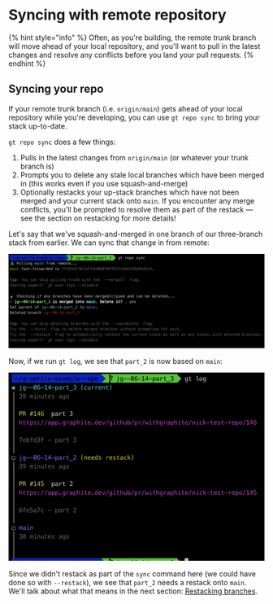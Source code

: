 # Syncing with remote repository

{% hint style="info" %}
Often, as you're building, the remote trunk branch will move ahead of your local repository, and you'll want to pull in the latest changes and resolve any conflicts before you land your pull requests.
{% endhint %}

## Syncing your repo

If your remote trunk branch (i.e. `origin/main`) gets ahead of your local repository while you're developing, you can use `gt repo sync` to bring your stack up-to-date.

`gt repo sync` does a few things:

1. Pulls in the latest changes from `origin/main` (or whatever your trunk branch is)
2. Prompts you to delete any stale local branches which have been merged in (this works even if you use squash-and-merge)
3. Optionally restacks your up-stack branches which have not been merged and your current stack onto `main`. If you encounter any merge conflicts, you'll be prompted to resolve them as part of the restack — see the section on restacking for more details!

Let's say that we've squash-and-merged in one branch of our three-branch stack from earlier.  We can sync that change in from remote:

![](<../../.gitbook/assets/image (15).png>)

Now, if we run `gt log`, we see that `part_2` is now based on `main`:

<img src="../../.gitbook/assets/image (6).png" alt="" data-size="original">

Since we didn't restack as part of the `sync` command here (we could have done so with `--restack`), we see that `part_2` needs a restack onto `main`.  We'll talk about what that means in the next section: [Restacking branches](https://docs.graphite.dev/guides/graphite-cli/restacking-branches).
